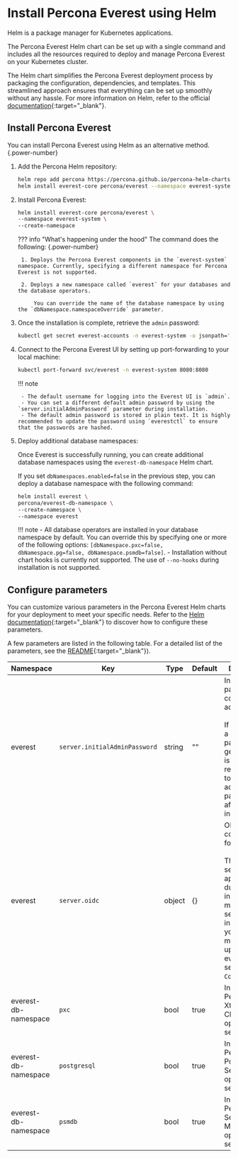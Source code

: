 # Install Percona Everest using Helm

Helm is a package manager for Kubernetes applications.

The Percona Everest Helm chart can be set up with a single command and includes all the resources required to deploy and manage Percona Everest on your Kubernetes cluster. 

The Helm chart simplifies the Percona Everest deployment process by packaging the configuration, dependencies, and templates. This streamlined approach ensures that everything can be set up smoothly without any hassle. For more information on Helm, refer to the official [documentation](https://helm.sh/docs/topics/charts/){:target="_blank"}.

## Install Percona Everest

You can install Percona Everest using Helm as an alternative method.
{.power-number}

1. Add the Percona Helm repository:

    ```sh
    helm repo add percona https://percona.github.io/percona-helm-charts/
    helm install everest-core percona/everest --namespace everest-system --create-namespace
    ```

2. Install Percona Everest:

    ```sh
    helm install everest-core percona/everest \
    --namespace everest-system \
    --create-namespace
    ```

    ??? info "What's happening under the hood"
        The command does the following:
        {.power-number}

        1. Deploys the Percona Everest components in the `everest-system` namespace. Currently, specifying a different namespace for Percona Everest is not supported.

        2. Deploys a new namespace called `everest` for your databases and the database operators.

            You can override the name of the database namespace by using the `dbNamespace.namespaceOverride` parameter.

3. Once the installation is complete, retrieve the `admin` password:

    ```sh
    kubectl get secret everest-accounts -n everest-system -o jsonpath='{.data.users\.yaml}' | base64 --decode  | yq '.admin.passwordHash'
    ```

4. Connect to the Percona Everest UI by setting up port-forwarding to your local machine:

    ```sh
    kubectl port-forward svc/everest -n everest-system 8080:8080
    ```

    !!! note

        - The default username for logging into the Everest UI is `admin`.
        - You can set a different default admin password by using the `server.initialAdminPassword` parameter during installation.
        - The default admin password is stored in plain text. It is highly recommended to update the password using `everestctl` to ensure that the passwords are hashed.

5. Deploy additional database namespaces:

    Once Everest is successfully running, you can create additional database namespaces using the `everest-db-namespace` Helm chart. 

    If you set `dbNamespaces.enabled=false` in the previous step, you can deploy a database namespace with the following command:

    ```sh
    helm install everest \
    percona/everest-db-namespace \
    --create-namespace \
    --namespace everest
    ```

    !!! note
        -  All database operators are installed in your database namespace by default. You can override this by specifying one or more of the following options: `[dbNamespace.pxc=false, dbNamespace.pg=false, dbNamespace.psmdb=false]`.
        - Installation without chart hooks is currently not supported. The use of `--no-hooks` during installation is not supported.


## Configure parameters

You can customize various parameters in the Percona Everest Helm charts for your deployment to meet your specific needs. Refer to the [Helm documentation](https://helm.sh/docs/chart_best_practices/values/){:target="_blank"} to discover how to configure these parameters.

A few parameters are listed in the following table. For a detailed list of the parameters, see the [README](https://github.com/percona/percona-helm-charts/blob/main/charts/everest/README.md#configuration){:target="_blank"}).

|**Namespace**|**Key**|**Type**|**Default**|**Description**|
|---------|------|---------|------------------|------------|
|everest|`server.initialAdminPassword`|string|""|Initial password configured for admin user.</br></br> If it is not set, a random password is generated. It is recommended to reset the admin password after installation.|
|everest|`server.oidc`|object|{}|OIDC configuration for Everest.</br></br> These settings are applied only during installation. To modify the settings after installation, you have to manually update the everest-settings `ConfigMap`.|
|everest-db-namespace|`pxc`|bool|true| Installs the Percona XtraDB Cluster operator if set.|
|everest-db-namespace|`postgresql`|bool|true| Installs the Percona Postgresql Server operator if set.|
|everest-db-namespace|`psmdb`|bool|true| Installs the Percona Server MongoDB operator if set.|

























